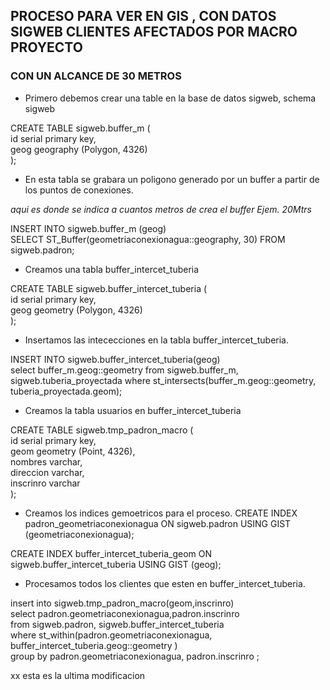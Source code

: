 ## PROCESO PARA VER EN GIS , CON DATOS SIGWEB CLIENTES AFECTADOS POR MACRO PROYECTO
###  CON UN ALCANCE DE 30 METROS


- Primero debemos crear una table en la base de datos sigweb, schema sigweb

CREATE TABLE sigweb.buffer_m (  
 id serial primary key,  
geog geography (Polygon, 4326)  
);


- En esta tabla se grabara un poligono generado por un buffer a partir de los puntos de conexiones.

*aqui es donde se indica a cuantos metros de crea el buffer Ejem. 20Mtrs*

INSERT INTO sigweb.buffer_m (geog)  
SELECT ST_Buffer(geometriaconexionagua::geography, 30) FROM sigweb.padron;


- Creamos una tabla buffer_intercet_tuberia


CREATE TABLE sigweb.buffer_intercet_tuberia (  
 id serial primary key,  
geog geometry (Polygon, 4326)  
);

- Insertamos las intececciones en la tabla buffer_intercet_tuberia.

INSERT INTO sigweb.buffer_intercet_tuberia(geog)  
select buffer_m.geog::geometry from sigweb.buffer_m, sigweb.tuberia_proyectada where st_intersects(buffer_m.geog::geometry,  tuberia_proyectada.geom);

- Creamos la tabla usuarios en buffer_intercet_tuberia

CREATE TABLE sigweb.tmp_padron_macro (  
 id serial primary key,  
geom geometry (Point, 4326),  
nombres varchar,  
direccion varchar,  
inscrinro varchar  
);


- Creamos los indices gemoetricos para el proceso.
CREATE INDEX padron_geometriaconexionagua
   ON sigweb.padron USING GIST (geometriaconexionagua);

CREATE INDEX buffer_intercet_tuberia_geom
   ON sigweb.buffer_intercet_tuberia USING GIST (geog);




- Procesamos todos los clientes que esten en buffer_intercet_tuberia.


insert into sigweb.tmp_padron_macro(geom,inscrinro)  
select padron.geometriaconexionagua,padron.inscrinro  
from sigweb.padron, sigweb.buffer_intercet_tuberia  
where st_within(padron.geometriaconexionagua, buffer_intercet_tuberia.geog::geometry )  
group by padron.geometriaconexionagua, padron.inscrinro  ;


xx
esta es la ultima modificacion